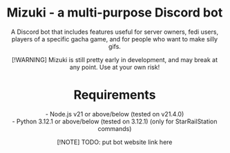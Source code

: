 <div align="center">
<h1 align="center">Mizuki - a multi-purpose Discord bot</h1>

A Discord bot that includes features useful for server owners, fedi users, players of a specific gacha game, and for people who want to make silly gifs.

[!WARNING] Mizuki is still pretty early in development, and may break at any point. Use at your own risk!

<h1>Requirements</h1>
- Node.js v21 or above/below (tested on v21.4.0)
<br>
- Python 3.12.1 or above/below (tested on 3.12.1) (only for StarRailStation commands)



[!NOTE] TODO: put bot website link here
</div>

